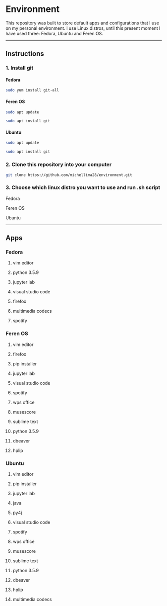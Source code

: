 # Environment

This repository was built to store default apps and configurations that I use on my personal environment. I use Linux distros, until this present moment I have used three: Fedora, Ubuntu and Feren OS.

---

## Instructions

### 1. Install git

#### Fedora

```bash
sudo yum install git-all
```

#### Feren OS

```bash
sudo apt update
```

```bash
sudo apt install git
```

#### Ubuntu

```bash
sudo apt update
```

```bash
sudo apt install git
```

### 2. Clone this repository into your computer

```bash
git clone https://github.com/michellima28/environment.git
```

### 3. Choose which linux distro you want to use and run .sh script

Fedora

Feren OS

Ubuntu

---

## Apps

### Fedora

1. vim editor

2. python 3.5.9

3. jupyter lab

4. visual studio code

5. firefox

6. multimedia codecs

7. spotify

### Feren OS

1. vim editor

2. firefox

3. pip installer

4. jupyter lab

5. visual studio code

6. spotify

7. wps office

8. musescore

9. sublime text

10. python 3.5.9

11. dbeaver

12. hplip

### Ubuntu

1. vim editor

2. pip installer

3. jupyter lab

4. java

5. py4j

6. visual studio code

7. spotify

8. wps office

9. musescore

10. sublime text

11. python 3.5.9

12. dbeaver

13. hplip

14. multimedia codecs
